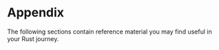 # Appendix


The following sections contain reference material you may find useful in your Rust journey.